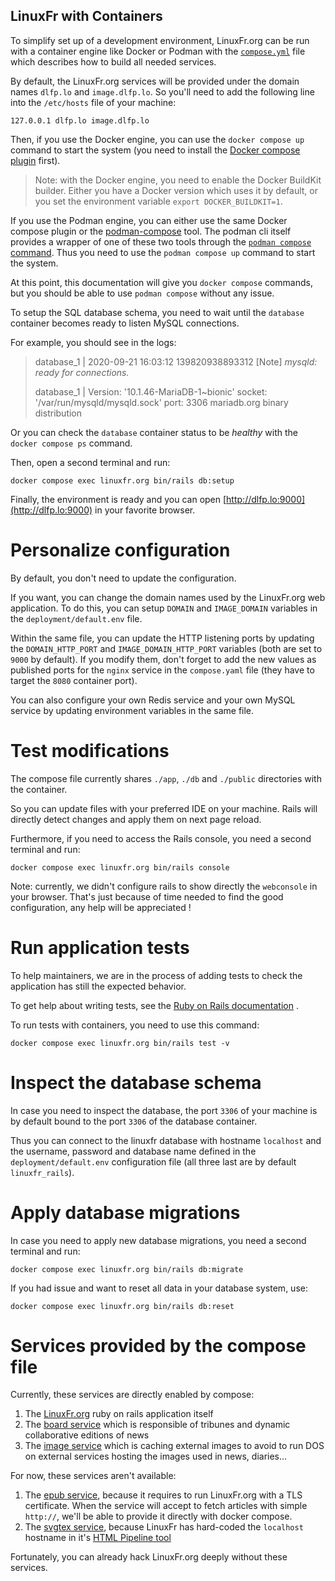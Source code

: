 LinuxFr with Containers
-----------------------

To simplify set up of a development environment, LinuxFr.org can be
run with a container engine like Docker or Podman with the [`compose.yml`](./compose.yaml)
file which describes how to build all needed services.

By default, the LinuxFr.org services will be provided under the domain names
`dlfp.lo` and `image.dlfp.lo`. So you'll need to add the
following line into the `/etc/hosts` file of your machine:

  ```
  127.0.0.1 dlfp.lo image.dlfp.lo
  ```

Then, if you use the Docker engine, you can use the `docker compose up`
command to start the system (you need to install the
[Docker compose plugin](https://docs.docker.com/compose/) first).

> Note: with the Docker engine, you need to enable the Docker BuildKit builder.
> Either you have a Docker version which uses it by default, or you set the
> environment variable `export DOCKER_BUILDKIT=1`.

If you use the Podman engine, you can either use the same Docker compose plugin
or the [podman-compose](https://github.com/containers/podman-compose/)
tool. The podman cli itself provides a wrapper of one of these two tools
through the
[`podman compose` command](https://docs.podman.io/en/latest/markdown/podman-compose.1.html).
Thus you need to use the `podman compose up` command to start the system.

At this point, this documentation will give you `docker compose` commands,
but you should be able to use `podman compose` without any issue.

To setup the SQL database schema, you need to wait until the `database`
container becomes ready to listen MySQL connections.

For example, you should see in the logs:

> database_1       | 2020-09-21 16:03:12 139820938893312 [Note] *mysqld: ready for connections.*
>
> database_1       | Version: '10.1.46-MariaDB-1\~bionic'  socket: '/var/run/mysqld/mysqld.sock'  port: 3306  mariadb.org binary distribution

Or you can check the `database` container status to be *healthy* with the
`docker compose ps` command.

Then, open a second terminal and run:

```
docker compose exec linuxfr.org bin/rails db:setup
```

Finally, the environment is ready and you can open [http://dlfp.lo:9000](http://dlfp.lo:9000)
in your favorite browser.

Personalize configuration
=========================

By default, you don't need to update the configuration.

If you want, you can change the domain names used by the LinuxFr.org
web application. To do this, you can setup `DOMAIN` and `IMAGE_DOMAIN`
variables in the `deployment/default.env` file.

Within the same file, you can update the HTTP listening ports by updating the
`DOMAIN_HTTP_PORT` and `IMAGE_DOMAIN_HTTP_PORT` variables (both are set to 
`9000` by default). If you modify them, don't forget to add the new values as
published ports for the `nginx` service in the `compose.yaml` file (they have
to target the `8080` container port).

You can also configure your own Redis service and your own MySQL
service by updating environment variables in the same file.

Test modifications
==================

The compose file currently shares `./app`, `./db` and
`./public` directories with the container.

So you can update files with your preferred IDE on your machine. Rails
will directly detect changes and apply them on next page reload.

Furthermore, if you need to access the Rails console, you need a second
terminal and run:

```
docker compose exec linuxfr.org bin/rails console
```

Note: currently, we didn't configure rails to show directly the
`webconsole` in your browser. That's just because of time needed to
find the good configuration, any help will be appreciated !

Run application tests
=====================

To help maintainers, we are in the process of adding tests to check the
application has still the expected behavior.

To get help about writing tests, see the 
[Ruby on Rails documentation](https://guides.rubyonrails.org/testing.html#the-rails-test-runner)
.

To run tests with containers, you need to use this command:

```
docker compose exec linuxfr.org bin/rails test -v
```

Inspect the database schema
===========================

In case you need to inspect the database, the port `3306` of your machine is
by default bound to the port `3306` of the database container.

Thus you can connect to the linuxfr database with hostname `localhost` and the
username, password and database name defined in the `deployment/default.env`
configuration file (all three last are by default `linuxfr_rails`).

Apply database migrations
=========================

In case you need to apply new database migrations, you need a second
terminal and run:

```
docker compose exec linuxfr.org bin/rails db:migrate
```

If you had issue and want to reset all data in your database system,
use:

```
docker compose exec linuxfr.org bin/rails db:reset
```

Services provided by the compose file
=======================================

Currently, these services are directly enabled by compose:

1. The [LinuxFr.org](https://github.com/linuxfrorg/linuxfr.org)
ruby on rails application itself
2. The [board service](https://github.com/linuxfrorg/board-sse-linuxfr.org)
which is responsible of tribunes and dynamic collaborative editions
of news
3. The [image service](https://github.com/linuxfrorg/img-LinuxFr.org)
which is caching external images to avoid to
run DOS on external services hosting the images used in news, diaries...

For now, these services aren't available:

1. The [epub service](https://github.com/linuxfrorg/epub-LinuxFr.org),
because it requires to run 
LinuxFr.org with a TLS certificate. When the service will accept to
fetch articles with simple `http://`, we'll be able to provide it
directly with docker compose.
2. The [svgtex service](https://github.com/linuxfrorg/svgtex), because LinuxFr
has hard-coded the `localhost`
hostname in it's [HTML Pipeline tool](https://github.com/linuxfrorg/html-pipeline-linuxfr/blob/linuxfr/lib/html/pipeline/linuxfr.rb#L8)

Fortunately, you can already hack LinuxFr.org deeply without these services.

